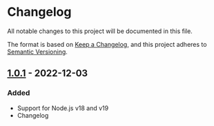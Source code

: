# Changelog

All notable changes to this project will be documented in this file.

The format is based on [Keep a Changelog](https://keepachangelog.com/en/1.0.0/),
and this project adheres to [Semantic Versioning](https://semver.org/spec/v2.0.0.html).

## [1.0.1](https://github.com/patrik-csak/auto-terminal-profile/compare/v1.0.0...v1.0.01) - 2022-12-03

### Added

- Support for Node.js v18 and v19
- Changelog
